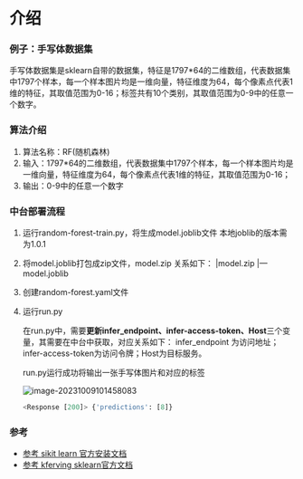 # 介绍

### 例子：手写体数据集

手写体数据集是sklearn自带的数据集，特征是1797*64的二维数组，代表数据集中1797个样本，每一个样本图片均是一维向量，特征维度为64，每个像素点代表1维的特征，其取值范围为0-16；标签共有10个类别，其取值范围为0-9中的任意一个数字。

### 算法介绍

1. 算法名称：RF(随机森林)
2. 输入：1797*64的二维数组，代表数据集中1797个样本，每一个样本图片均是一维向量，特征维度为64，每个像素点代表1维的特征，其取值范围为0-16；
3. 输出：0-9中的任意一个数字

### 中台部署流程

1. 运行random-forest-train.py，将生成model.joblib文件
   本地joblib的版本需为1.0.1

2. 将model.joblib打包成zip文件，model.zip
   关系如下：
   |model.zip
   |—model.joblib

3. 创建random-forest.yaml文件

4. 运行run.py

   在run.py中，需要**更新infer_endpoint、infer-access-token、Host**三个变量，其需要在中台中获取，对应关系如下：
   infer_endpoint 为访问地址；infer-access-token为访问令牌；Host为目标服务。

   run.py运行成功将输出一张手写体图片和对应的标签

   ![image-20231009101458083](C:\Users\liuyinglai\AppData\Roaming\Typora\typora-user-images\image-20231009101458083.png)

   ```python
   <Response [200]> {'predictions': [8]}
   ```

   

### 参考

- [参考 sikit learn 官方安装文档](https://scikit-learn.org/stable/install.html)
- [参考 kferving sklearn官方文档](https://github.com/chuangxinyuan/aimp-kfserving/tree/release-0.6/docs/samples/v1beta1/sklearn/v1)